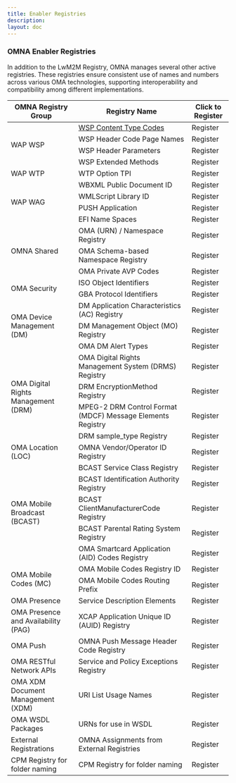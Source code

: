 ```yaml
---
title: Enabler Registries
description: 
layout: doc
---
```


### OMNA Enabler Registries
In addition to the LwM2M Registry, OMNA manages several other active registries. These registries ensure consistent use of names and numbers across various OMA technologies, supporting interoperability and compatibility among different implementations.

<table>
  <thead>
    <tr>
      <th>OMNA Registry Group</th>
      <th>Registry Name</th>
      <th>Click to Register</th>
    </tr>
  </thead>
  <tbody>
    <tr>
      <td rowspan="4">WAP WSP</td>
      <td><a href="/public/omna/wsp/wsp_content_type_codes.html" target="_blank">WSP Content Type Codes</a></td>
      <td>Register</td>
    </tr>
    <tr>
      <td>WSP Header Code Page Names</td>
      <td>Register</td>
    </tr>
    <tr>
      <td>WSP Header Parameters</td>
      <td>Register</td>
    </tr>
    <tr>
      <td>WSP Extended Methods</td>
      <td>Register</td>
    </tr>
    <tr>
      <td>WAP WTP</td>
      <td>WTP Option TPI</td>
      <td>Register</td>
    </tr>
    <tr>
      <td rowspan="4">WAP WAG</td>
      <td>WBXML Public Document ID</td>
      <td>Register</td>
    </tr>
    <tr>
      <td>WMLScript Library ID</td>
      <td>Register</td>
    </tr>
    <tr>
      <td>PUSH Application</td>
      <td>Register</td>
    </tr>
    <tr>
      <td>EFI Name Spaces</td>
      <td>Register</td>
    </tr>
    <tr>
      <td rowspan="3">OMNA Shared</td>
      <td>OMA (URN) / Namespace Registry</td>
      <td>Register</td>
    </tr>
    <tr>
      <td>OMA Schema-based Namespace Registry</td>
      <td>Register</td>
    </tr>
    <tr>
      <td>OMA Private AVP Codes</td>
      <td>Register</td>
    </tr>
    <tr>
      <td rowspan="2">OMA Security</td>
      <td>ISO Object Identifiers</td>
      <td>Register</td>
    </tr>
    <tr>
      <td>GBA Protocol Identifiers</td>
      <td>Register</td>
    </tr>
    <tr>
      <td rowspan="3">OMA Device Management (DM)</td>
      <td>DM Application Characteristics (AC) Registry</td>
      <td>Register</td>
    </tr>
    <tr>
      <td>DM Management Object (MO) Registry</td>
      <td>Register</td>
    </tr>
    <tr>
      <td>OMA DM Alert Types</td>
      <td>Register</td>
    </tr>
    <tr>
      <td rowspan="4">OMA Digital Rights Management (DRM)</td>
      <td>OMA Digital Rights Management System (DRMS) Registry</td>
      <td>Register</td>
    </tr>
    <tr>
      <td>DRM EncryptionMethod Registry</td>
      <td>Register</td>
    </tr>
    <tr>
      <td>MPEG-2 DRM Control Format (MDCF) Message Elements Registry</td>
      <td>Register</td>
    </tr>
    <tr>
      <td>DRM sample_type Registry</td>
      <td>Register</td>
    </tr>
    <tr>
      <td>OMA Location (LOC)</td>
      <td>OMNA Vendor/Operator ID Registry</td>
      <td>Register</td>
    </tr>
    <tr>
      <td rowspan="5">OMA Mobile Broadcast (BCAST)</td>
      <td>BCAST Service Class Registry</td>
      <td>Register</td>
    </tr>
    <tr>
      <td>BCAST Identification Authority Registry</td>
      <td>Register</td>
    </tr>
    <tr>
      <td>BCAST ClientManufacturerCode Registry</td>
      <td>Register</td>
    </tr>
    <tr>
      <td>BCAST Parental Rating System Registry</td>
      <td>Register</td>
    </tr>
    <tr>
      <td>OMA Smartcard Application (AID) Codes Registry</td>
      <td>Register</td>
    </tr>
    <tr>
      <td rowspan="2">OMA Mobile Codes (MC)</td>
      <td>OMA Mobile Codes Registry ID</td>
      <td>Register</td>
    </tr>
    <tr>
      <td>OMA Mobile Codes Routing Prefix</td>
      <td>Register</td>
    </tr>
    <tr>
      <td>OMA Presence</td>
      <td>Service Description Elements</td>
      <td>Register</td>
    </tr>
    <tr>
      <td>OMA Presence and Availability (PAG)</td>
      <td>XCAP Application Unique ID (AUID) Registry</td>
      <td>Register</td>
    </tr>
    <tr>
      <td>OMA Push</td>
      <td>OMNA Push Message Header Code Registry</td>
      <td>Register</td>
    </tr>
    <tr>
      <td>OMA RESTful Network APIs</td>
      <td>Service and Policy Exceptions Registry</td>
      <td>Register</td>
    </tr>
    <tr>
      <td>OMA XDM Document Management (XDM)</td>
      <td>URI List Usage Names</td>
      <td>Register</td>
    </tr>
    <tr>
      <td>OMA WSDL Packages</td>
      <td>URNs for use in WSDL</td>
      <td>Register</td>
    </tr>
    <tr>
      <td>External Registrations</td>
      <td>OMNA Assignments from External Registries</td>
      <td>Register</td>
    </tr>
    <tr>
      <td>CPM Registry for folder naming</td>
      <td>CPM Registry for folder naming</td>
      <td>Register</td>
    </tr>
  </tbody>
</table>

